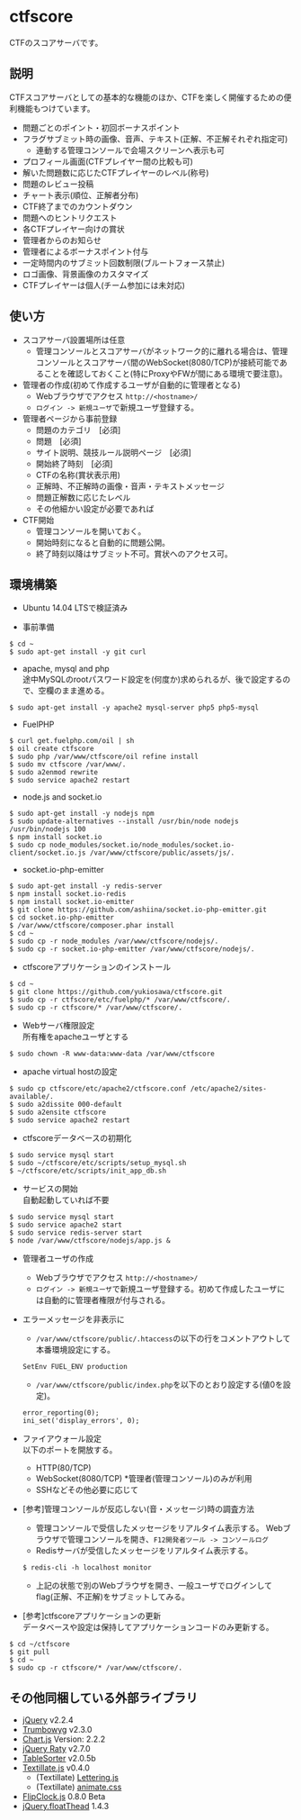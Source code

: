 ctfscore
========
CTFのスコアサーバです。

## 説明
CTFスコアサーバとしての基本的な機能のほか、CTFを楽しく開催するための便利機能もつけています。
- 問題ごとのポイント・初回ボーナスポイント
- フラグサブミット時の画像、音声、テキスト(正解、不正解それぞれ指定可)
    - 連動する管理コンソールで会場スクリーンへ表示も可
- プロフィール画面(CTFプレイヤー間の比較も可)
- 解いた問題数に応じたCTFプレイヤーのレベル(称号)
- 問題のレビュー投稿
- チャート表示(順位、正解者分布)
- CTF終了までのカウントダウン
- 問題へのヒントリクエスト
- 各CTFプレイヤー向けの賞状
- 管理者からのお知らせ
- 管理者によるボーナスポイント付与
- 一定時間内のサブミット回数制限(ブルートフォース禁止)
- ロゴ画像、背景画像のカスタマイズ
- CTFプレイヤーは個人(チーム参加には未対応)


## 使い方
- スコアサーバ設置場所は任意
    - 管理コンソールとスコアサーバがネットワーク的に離れる場合は、管理コンソールとスコアサーバ間のWebSocket(8080/TCP)が接続可能であることを確認しておくこと(特にProxyやFWが間にある環境で要注意)。
- 管理者の作成(初めて作成するユーザが自動的に管理者となる)
    - Webブラウザでアクセス `http://<hostname>/`
    - `ログイン -> 新規ユーザ`で新規ユーザ登録する。
- 管理者ページから事前登録
    - 問題のカテゴリ　[必須]
    - 問題　[必須]
    - サイト説明、競技ルール説明ページ　[必須]
    - 開始終了時刻　[必須]
    - CTFの名称(賞状表示用)
    - 正解時、不正解時の画像・音声・テキストメッセージ
    - 問題正解数に応じたレベル
    - その他細かい設定が必要であれば
- CTF開始
    - 管理コンソールを開いておく。
    - 開始時刻になると自動的に問題公開。
    - 終了時刻以降はサブミット不可。賞状へのアクセス可。


## 環境構築
- Ubuntu 14.04 LTSで検証済み

- 事前準備
```
$ cd ~
$ sudo apt-get install -y git curl
```

- apache, mysql and php  
途中MySQLのrootパスワード設定を(何度か)求められるが、後で設定するので、空欄のまま進める。
```
$ sudo apt-get install -y apache2 mysql-server php5 php5-mysql
```

- FuelPHP
```
$ curl get.fuelphp.com/oil | sh
$ oil create ctfscore
$ sudo php /var/www/ctfscore/oil refine install
$ sudo mv ctfscore /var/www/.
$ sudo a2enmod rewrite
$ sudo service apache2 restart
```

- node.js and socket.io
```
$ sudo apt-get install -y nodejs npm
$ sudo update-alternatives --install /usr/bin/node nodejs /usr/bin/nodejs 100
$ npm install socket.io
$ sudo cp node_modules/socket.io/node_modules/socket.io-client/socket.io.js /var/www/ctfscore/public/assets/js/.
```

- socket.io-php-emitter
```
$ sudo apt-get install -y redis-server
$ npm install socket.io-redis
$ npm install socket.io-emitter
$ git clone https://github.com/ashiina/socket.io-php-emitter.git
$ cd socket.io-php-emitter
$ /var/www/ctfscore/composer.phar install
$ cd ~
$ sudo cp -r node_modules /var/www/ctfscore/nodejs/.
$ sudo cp -r socket.io-php-emitter /var/www/ctfscore/nodejs/.
```

- ctfscoreアプリケーションのインストール
```
$ cd ~
$ git clone https://github.com/yukiosawa/ctfscore.git
$ sudo cp -r ctfscore/etc/fuelphp/* /var/www/ctfscore/.
$ sudo cp -r ctfscore/* /var/www/ctfscore/.
```

- Webサーバ権限設定  
所有権をapacheユーザとする
```
$ sudo chown -R www-data:www-data /var/www/ctfscore
```

- apache virtual hostの設定
```
$ sudo cp ctfscore/etc/apache2/ctfscore.conf /etc/apache2/sites-available/.
$ sudo a2dissite 000-default
$ sudo a2ensite ctfscore
$ sudo service apache2 restart
```

- ctfscoreデータベースの初期化
```
$ sudo service mysql start
$ sudo ~/ctfscore/etc/scripts/setup_mysql.sh
$ ~/ctfscore/etc/scripts/init_app_db.sh
```

- サービスの開始  
自動起動していれば不要
```
$ sudo service mysql start
$ sudo service apache2 start
$ sudo service redis-server start
$ node /var/www/ctfscore/nodejs/app.js &
```

- 管理者ユーザの作成
    - Webブラウザでアクセス `http://<hostname>/`
    - `ログイン -> 新規ユーザ`で新規ユーザ登録する。初めて作成したユーザには自動的に管理者権限が付与される。

- エラーメッセージを非表示に  
    - `/var/www/ctfscore/public/.htaccess`の以下の行をコメントアウトして本番環境設定にする。
    ```
    SetEnv FUEL_ENV production
    ```
    - `/var/www/ctfscore/public/index.php`を以下のとおり設定する(値0を設定)。
    ```
    error_reporting(0);
    ini_set('display_errors', 0);
    ```

- ファイアウォール設定  
以下のポートを開放する。
    - HTTP(80/TCP)
    - WebSocket(8080/TCP) *管理者(管理コンソール)のみが利用
    - SSHなどその他必要に応じて

- [参考]管理コンソールが反応しない(音・メッセージ)時の調査方法
    - 管理コンソールで受信したメッセージをリアルタイム表示する。
      Webブラウザで管理コンソールを開き、`F12開発者ツール -> コンソールログ`
    - Redisサーバが受信したメッセージをリアルタイム表示する。
    ```
    $ redis-cli -h localhost monitor
    ```
    - 上記の状態で別のWebブラウザを開き、一般ユーザでログインしてflag(正解、不正解)をサブミットしてみる。

- [参考]ctfscoreアプリケーションの更新  
データベースや設定は保持してアプリケーションコードのみ更新する。
```
$ cd ~/ctfscore
$ git pull
$ cd ~
$ sudo cp -r ctfscore/* /var/www/ctfscore/.
```


## その他同梱している外部ライブラリ
* [jQuery](https://jquery.com/) v2.2.4
* [Trumbowyg](http://alex-d.github.io/Trumbowyg/) v2.3.0
* [Chart.js](http://www.chartjs.org/) Version: 2.2.2
* [jQuery Raty](https://github.com/wbotelhos/raty) v2.7.0
* [TableSorter](http://tablesorter.com/docs/) v2.0.5b
* [Textillate.js](http://textillate.js.org/) v0.4.0
    * (Textillate) [Lettering.js](https://github.com/davatron5000/Lettering.js)
    * (Textillate) [animate.css](https://github.com/daneden/animate.css)
* [FlipClock.js](http://flipclockjs.com/) 0.8.0 Beta
* [jQuery.floatThead](http://mkoryak.github.io/floatThead/) 1.4.3

